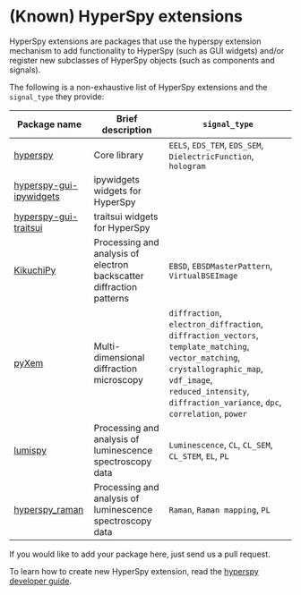# (Known) HyperSpy extensions

HyperSpy extensions are packages that use the hyperspy extension mechanism to add functionality to HyperSpy (such as GUI widgets) and/or register new subclasses of HyperSpy objects (such as components and signals).

The following is a non-exhaustive list of HyperSpy extensions and the `signal_type` they provide:

| Package name                                                                   | Brief description                                                    | `signal_type`                                                    |
|--------------------------------------------------------------------------------|----------------------------------------------------------------------|------------------------------------------------------------------|
| [hyperspy](https://github.com/hyperspy/hyperspy)                               | Core library                                                         | `EELS`, `EDS_TEM`, `EDS_SEM`, `DielectricFunction`, `hologram`   |
| [hyperspy-gui-ipywidgets](https://github.com/hyperspy/hyperspy_gui_ipywidgets) | ipywidgets widgets for HyperSpy                                      |                                                                  |
| [hyperspy-gui-traitsui](https://github.com/hyperspy/hyperspy_gui_traitsui)     | traitsui widgets for HyperSpy                                        |                                                                  |
| [KikuchiPy](https://github.com/kikuchipy/kikuchipy)                            | Processing and analysis of electron backscatter diffraction patterns | `EBSD`, `EBSDMasterPattern`, `VirtualBSEImage`                   |
| [pyXem](https://github.com/pyxem/pyxem)                                        | Multi-dimensional diffraction microscopy                             | `diffraction`, `electron_diffraction`, `diffraction_vectors`, `template_matching`, `vector_matching`, `crystallographic_map`, `vdf_image`, `reduced_intensity`, `diffraction_variance`, `dpc`, `correlation`, `power` |
| [lumispy](https://github.com/LumiSpy/lumispy)                                  | Processing and analysis of luminescence spectroscopy data            | `Luminescence`, `CL`, `CL_SEM`, `CL_STEM`, `EL`, `PL`            |
| [hyperspy_raman](https://github.com/ksyao2002/hyperspy_raman)                  | Processing and analysis of luminescence spectroscopy data            | `Raman`, `Raman mapping`, `PL`            |
If you would like to add your package here, just send us a pull request.

To learn how to create new HyperSpy extension, read the [hyperspy developer guide](https://hyperspy.readthedocs.io/en/latest/dev_guide/writing_extensions.html).
